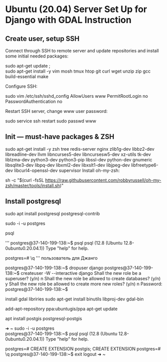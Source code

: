 Ubuntu (20.04) Server Set Up for Django with GDAL Instruction
============================================================

Create user, setup SSH
----------------------

Connect through SSH to remote server and update repositories and install some initial needed packages:

sudo apt-get update ; \
sudo apt-get install -y vim mosh tmux htop git curl wget unzip zip gcc build-essential make

Configure SSH:

sudo vim /etc/ssh/sshd_config
    AllowUsers www
    PermitRootLogin no
    PasswordAuthentication no

Restart SSH server, change www user password:

sudo service ssh restart
sudo passwd www

Init — must-have packages & ZSH
-------------------------------

sudo apt-get install -y zsh tree redis-server nginx zlib1g-dev libbz2-dev libreadline-dev llvm libncurses5-dev libncursesw5-dev xz-utils tk-dev liblzma-dev python3-dev python3-pip libssl-dev python-dev gnumeric libsqlite3-dev libpq-dev libxml2-dev libxslt1-dev libjpeg-dev libfreetype6-dev libcurl4-openssl-dev supervisor
Install oh-my-zsh:

sh -c "$(curl -fsSL https://raw.githubusercontent.com/robbyrussell/oh-my-zsh/master/tools/install.sh)"

Install postgresql
------------------

sudo apt install postgresql postgresql-contrib

sudo -i -u postgres

psql

'''
postgres@37-140-199-138:~$ psql
psql (12.8 (Ubuntu 12.8-0ubuntu0.20.04.1))
Type "help" for help.

postgres=# \q
'''
пользователь для Джанго

postgres@37-140-199-138:~$ dropuser django
postgres@37-140-199-138:~$ createuser -W --interactive django
Shall the new role be a superuser? (y/n) n
Shall the new role be allowed to create databases? (y/n) y
Shall the new role be allowed to create more new roles? (y/n) n
Password: 
postgres@37-140-199-138:~$ 

install gdal libriries
sudo apt-get install binutils libproj-dev gdal-bin

add-apt-repository ppa:ubuntugis/ppa
apt-get update

apt install postgis postgresql-postgis

➜  ~ sudo -i -u postgres           
postgres@37-140-199-138:~$ psql
psql (12.8 (Ubuntu 12.8-0ubuntu0.20.04.1))
Type "help" for help.

postgres=# CREATE EXTENSION postgis;
CREATE EXTENSION
postgres=# \q
postgres@37-140-199-138:~$ exit
logout
➜  ~ 

